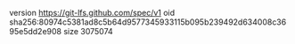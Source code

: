 version https://git-lfs.github.com/spec/v1
oid sha256:80974c5381ad8c5b64d9577345933115b095b239492d634008c3695e5dd2e908
size 3075074
